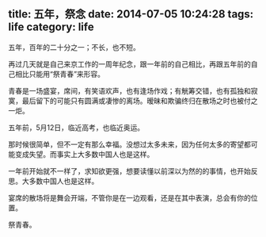 title: 五年，祭念
date: 2014-07-05 10:24:28
tags: life
category: life
---

五年，百年的二十分之一；不长，也不短。

再过几天就是自己来京工作的一周年纪念，跟一年前的自己相比，再跟五年前的自己相比只能用“祭青春”来形容。

青春是一场盛宴，席间，有笑语欢声，也有逢场作戏；有觥筹交错，也有孤独和寂寞，最后留下的可能只有圆满或凄惨的离场。暧昧和欺骗终归在散场之时也被付之一炬。

五年前，5月12日，临近高考，也临近奥运。

那时候很简单，但不一定有那么幸福。没想过太多未来，因为任何太多的寄望都可能变成失望。而事实上大多数中国人也是这样。

一年前开始就不一样了，求知欲更强，想要读懂以前深以为然的的事情，也开始反思。大多数中国人也是这样。

宴席的散场将是舞会开端，不管你是在一边观看，还是在其中表演，总会有你的位置。

祭青春。
